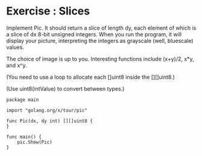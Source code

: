 # Exercise : Slices

Implement Pic. It should return a slice of length dy, each element of which is a slice of dx 8-bit unsigned integers. When you run the program, it will display your picture, interpreting the integers as grayscale (well, bluescale) values.

The choice of image is up to you. Interesting functions include (x+y)/2, x*y, and x^y.

(You need to use a loop to allocate each []uint8 inside the [][]uint8.)

(Use uint8(intValue) to convert between types.)

```golang
package main

import "golang.org/x/tour/pic"

func Pic(dx, dy int) [][]uint8 {
}

func main() {
    pic.Show(Pic)
}
```
